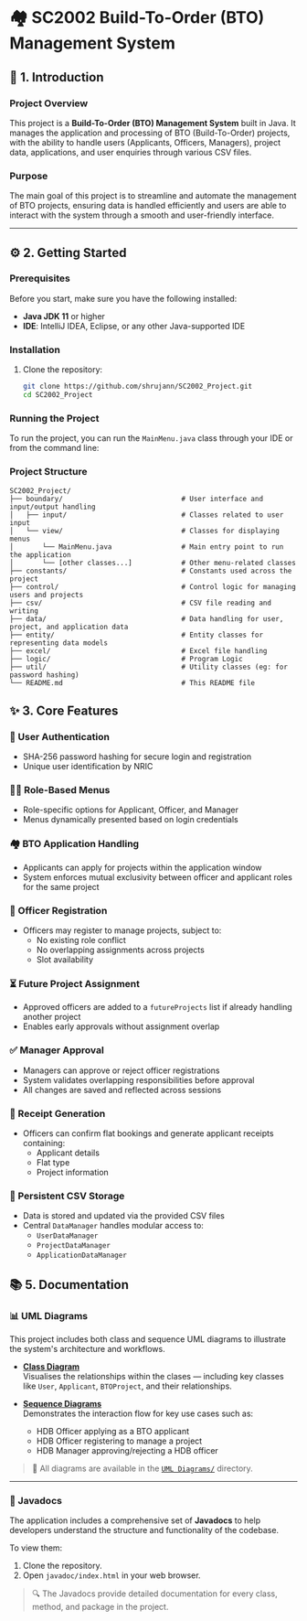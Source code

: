 # 🏘️ SC2002 Build-To-Order (BTO) Management System

## 📌 1. Introduction

### Project Overview

This project is a **Build-To-Order (BTO) Management System** built in Java. It manages the application and processing of BTO (Build-To-Order) projects, with the ability to handle users (Applicants, Officers, Managers), project data, applications, and user enquiries through various CSV files.

### Purpose

The main goal of this project is to streamline and automate the management of BTO projects, ensuring data is handled efficiently and users are able to interact with the system through a smooth and user-friendly interface.

---

## ⚙️ 2. Getting Started

### Prerequisites

Before you start, make sure you have the following installed:

- **Java JDK 11** or higher
- **IDE**: IntelliJ IDEA, Eclipse, or any other Java-supported IDE

### Installation

1. Clone the repository:

    ```bash
    git clone https://github.com/shrujann/SC2002_Project.git
    cd SC2002_Project
    ```

### Running the Project

To run the project, you can run the `MainMenu.java` class through your IDE or from the command line:

### Project Structure

```
SC2002_Project/
├── boundary/                             # User interface and input/output handling
│   ├── input/                            # Classes related to user input
│   └── view/                             # Classes for displaying menus
│       └── MainMenu.java                 # Main entry point to run the application
│       └── [other classes...]            # Other menu-related classes
├── constants/                            # Constants used across the project
├── control/                              # Control logic for managing users and projects
├── csv/                                  # CSV file reading and writing
├── data/                                 # Data handling for user, project, and application data
├── entity/                               # Entity classes for representing data models
├── excel/                                # Excel file handling
├── logic/                                # Program Logic
├── util/                                 # Utility classes (eg: for password hashing)
└── README.md                             # This README file

```
## ✨ 3. Core Features

### 🔐 User Authentication
- SHA-256 password hashing for secure login and registration  
- Unique user identification by NRIC

### 🧑‍💼 Role-Based Menus
- Role-specific options for Applicant, Officer, and Manager  
- Menus dynamically presented based on login credentials

### 🏘️ BTO Application Handling
- Applicants can apply for projects within the application window  
- System enforces mutual exclusivity between officer and applicant roles for the same project

### 🧾 Officer Registration
- Officers may register to manage projects, subject to:
  - No existing role conflict  
  - No overlapping assignments across projects  
  - Slot availability

### ⏳ Future Project Assignment
- Approved officers are added to a `futureProjects` list if already handling another project  
- Enables early approvals without assignment overlap

### ✅ Manager Approval
- Managers can approve or reject officer registrations  
- System validates overlapping responsibilities before approval  
- All changes are saved and reflected across sessions

### 📄 Receipt Generation
- Officers can confirm flat bookings and generate applicant receipts containing:
  - Applicant details  
  - Flat type  
  - Project information

### 💾 Persistent CSV Storage
- Data is stored and updated via the provided CSV files  
- Central `DataManager` handles modular access to:
  - `UserDataManager`  
  - `ProjectDataManager`  
  - `ApplicationDataManager`

## 📚 5. Documentation

### 📊 UML Diagrams

This project includes both class and sequence UML diagrams to illustrate the system's architecture and workflows.

- **[Class Diagram](https://github.com/shrujann/SC2002_Project/tree/main/UML%20Diagrams/Class%20Diagram)**  
  Visualises the relationships within the clases — including key classes like `User`, `Applicant`, `BTOProject`, and their relationships.

- **[Sequence Diagrams](https://github.com/shrujann/SC2002_Project/tree/main/UML%20Diagrams/Sequence%20Diagrams)**  
  Demonstrates the interaction flow for key use cases such as:
  - HDB Officer applying as a BTO applicant
  - HDB Officer registering to manage a project
  - HDB Manager approving/rejecting a HDB officer


> 📂 All diagrams are available in the [`UML Diagrams/`](https://github.com/shrujann/SC2002_Project/tree/main/UML%20Diagrams) directory.

---

### 📄 Javadocs

The application includes a comprehensive set of **Javadocs** to help developers understand the structure and functionality of the codebase.

To view them:

1. Clone the repository.
2. Open `javadoc/index.html` in your web browser.

> 🔍 The Javadocs provide detailed documentation for every class, method, and package in the project.
